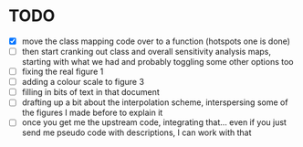# TODO

- [x] move the class mapping code over to a function (hotspots one is done)
- [ ] then start cranking out class and overall sensitivity analysis maps, starting with what we had and probably toggling some other options too
- [ ] fixing the real figure 1
- [ ] adding a colour scale to figure 3
- [ ] filling in bits of text in that document
- [ ] drafting up a bit about the interpolation scheme, interspersing some of the figures I made before to explain it
- [ ] once you get me the upstream code, integrating that... even if you just send me pseudo code with descriptions, I can work with that
